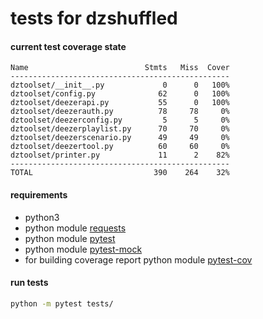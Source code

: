 # tests for dzshuffled


#### current test coverage state
```
Name                          Stmts   Miss  Cover
-------------------------------------------------
dztoolset/__init__.py             0      0   100%
dztoolset/config.py              62      0   100%
dztoolset/deezerapi.py           55      0   100%
dztoolset/deezerauth.py          78     78     0%
dztoolset/deezerconfig.py         5      5     0%
dztoolset/deezerplaylist.py      70     70     0%
dztoolset/deezerscenario.py      49     49     0%
dztoolset/deezertool.py          60     60     0%
dztoolset/printer.py             11      2    82%
-------------------------------------------------
TOTAL                           390    264    32%
```

#### requirements
 - python3
 - python module [requests](http://docs.python-requests.org/en/master/user/install/)
 - python module [pytest](https://docs.pytest.org/en/latest/getting-started.html)
 - python module [pytest-mock](https://pypi.python.org/pypi/pytest-mock)
 - for building coverage report python module [pytest-cov](https://pypi.python.org/pypi/pytest-cov)

#### run tests  
```sh
python -m pytest tests/
```